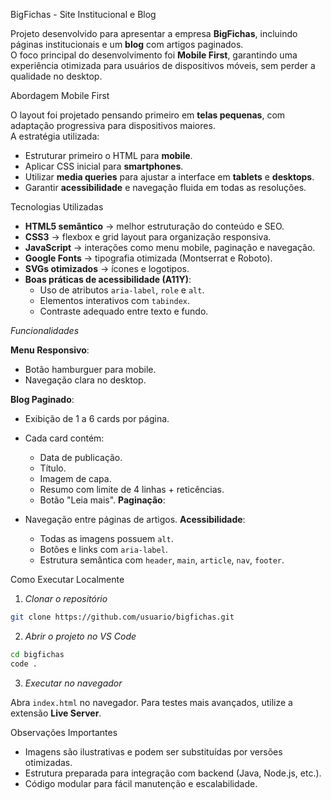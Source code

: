 BigFichas - Site Institucional e Blog

Projeto desenvolvido para apresentar a empresa **BigFichas**, incluindo páginas institucionais e um **blog** com artigos paginados.  
O foco principal do desenvolvimento foi **Mobile First**, garantindo uma experiência otimizada para usuários de dispositivos móveis, sem perder a qualidade no desktop.



Abordagem Mobile First

O layout foi projetado pensando primeiro em **telas pequenas**, com adaptação progressiva para dispositivos maiores.  
A estratégia utilizada:
- Estruturar primeiro o HTML para **mobile**.
- Aplicar CSS inicial para **smartphones**.
- Utilizar **media queries** para ajustar a interface em **tablets** e **desktops**.
- Garantir **acessibilidade** e navegação fluida em todas as resoluções.

Tecnologias Utilizadas

- **HTML5 semântico** → melhor estruturação do conteúdo e SEO.
- **CSS3** → flexbox e grid layout para organização responsiva.
- **JavaScript** → interações como menu mobile, paginação e navegação.
- **Google Fonts** → tipografia otimizada (Montserrat e Roboto).
- **SVGs otimizados** → ícones e logotipos.
- **Boas práticas de acessibilidade (A11Y)**:
  - Uso de atributos `aria-label`, `role` e `alt`.
  - Elementos interativos com `tabindex`.
  - Contraste adequado entre texto e fundo.


*Funcionalidades*

**Menu Responsivo**:

  * Botão hamburguer para mobile.
  * Navegação clara no desktop.
    
**Blog Paginado**:

  * Exibição de 1 a 6 cards por página.
  * Cada card contém:

    * Data de publicação.
    * Título.
    * Imagem de capa.
    * Resumo com limite de 4 linhas + reticências.
    * Botão "Leia mais".
**Paginação**:

* Navegação entre páginas de artigos.
**Acessibilidade**:

  * Todas as imagens possuem `alt`.
  * Botões e links com `aria-label`.
  * Estrutura semântica com `header`, `main`, `article`, `nav`, `footer`.


Como Executar Localmente

1. *Clonar o repositório*

```bash
git clone https://github.com/usuario/bigfichas.git
```

2. *Abrir o projeto no VS Code*

```bash
cd bigfichas
code .
```

3. *Executar no navegador*

 Abra `index.html` no navegador.
 Para testes mais avançados, utilize a extensão **Live Server**.


Observações Importantes

* Imagens são ilustrativas e podem ser substituídas por versões otimizadas.
* Estrutura preparada para integração com backend (Java, Node.js, etc.).
* Código modular para fácil manutenção e escalabilidade.

